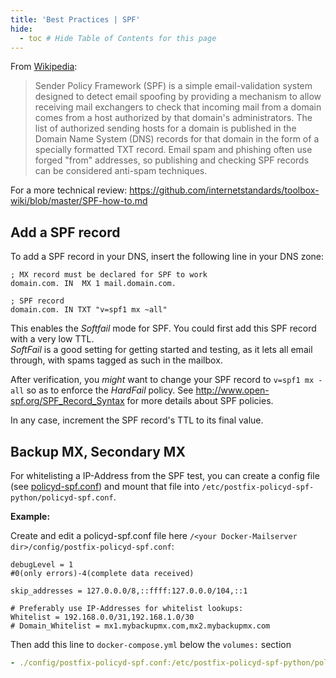 ```yaml
---
title: 'Best Practices | SPF'
hide:
  - toc # Hide Table of Contents for this page
---
```


From [Wikipedia](https://en.wikipedia.org/wiki/Sender_Policy_Framework):

> Sender Policy Framework (SPF) is a simple email-validation system designed to detect email spoofing by providing a mechanism to allow receiving mail exchangers to check that incoming mail from a domain comes from a host authorized by that domain's administrators. The list of authorized sending hosts for a domain is published in the Domain Name System (DNS) records for that domain in the form of a specially formatted TXT record. Email spam and phishing often use forged "from" addresses, so publishing and checking SPF records can be considered anti-spam techniques.

For a more technical review: https://github.com/internetstandards/toolbox-wiki/blob/master/SPF-how-to.md

## Add a SPF record

To add a SPF record in your DNS, insert the following line in your DNS zone:

    ; MX record must be declared for SPF to work
    domain.com. IN  MX 1 mail.domain.com.

    ; SPF record
    domain.com. IN TXT "v=spf1 mx ~all" 

This enables the _Softfail_ mode for SPF. You could first add this SPF record with a very low TTL.  
_SoftFail_ is a good setting for getting started and testing, as it lets all email through, with spams tagged as such in the mailbox.

After verification, you _might_ want to change your SPF record to `v=spf1 mx -all` so as to enforce the _HardFail_ policy. See http://www.open-spf.org/SPF_Record_Syntax for more details about SPF policies.

In any case, increment the SPF record's TTL to its final value.

## Backup MX, Secondary MX

For whitelisting a IP-Address from the SPF test, you can create a config file (see [policyd-spf.conf](https://www.linuxcertif.com/man/5/policyd-spf.conf)) and mount that file into `/etc/postfix-policyd-spf-python/policyd-spf.conf`.

**Example:**

Create and edit a policyd-spf.conf file here `/<your Docker-Mailserver dir>/config/postfix-policyd-spf.conf`:
```shell
debugLevel = 1 
#0(only errors)-4(complete data received)

skip_addresses = 127.0.0.0/8,::ffff:127.0.0.0/104,::1

# Preferably use IP-Addresses for whitelist lookups:
Whitelist = 192.168.0.0/31,192.168.1.0/30
# Domain_Whitelist = mx1.mybackupmx.com,mx2.mybackupmx.com

```
Then add this line to `docker-compose.yml` below the `volumes:` section

```yaml
- ./config/postfix-policyd-spf.conf:/etc/postfix-policyd-spf-python/policyd-spf.conf
```
